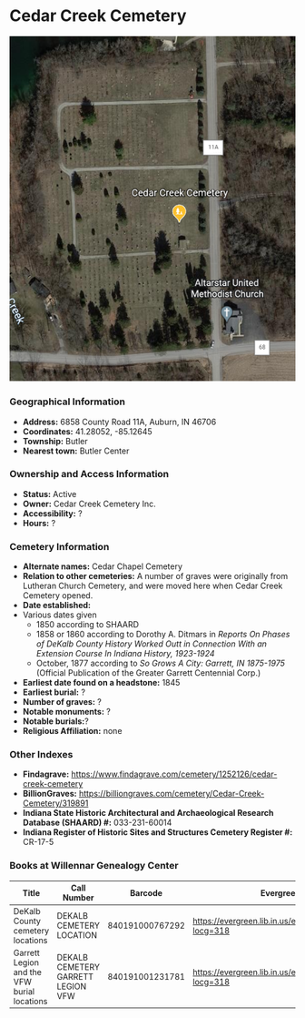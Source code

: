 # Cedar Creek Cemetery

![Cedar Creek Cemetery on Google Earth](https://github.com/FyoAtEPL/DeKalbCemeteries/blob/main/images/mapImages/CedarCreekEarth.png "Cedar Creek Cemetery on Google Earth")

### Geographical Information
- **Address:** 6858 County Road 11A, Auburn, IN 46706
- **Coordinates:** 41.28052, -85.12645
- **Township:** Butler
- **Nearest town:** Butler Center

### Ownership and Access Information
- **Status:** Active
- **Owner:** Cedar Creek Cemetery Inc.
- **Accessibility:** ?
- **Hours:** ?

### Cemetery Information
- **Alternate names:** Cedar Chapel Cemetery
- **Relation to other cemeteries:** A number of graves were originally from Lutheran Church Cemetery, and were moved here when Cedar Creek Cemetery opened.
- **Date established:** 
- Various dates given
  - 1850 according to SHAARD
  - 1858 or 1860 according to Dorothy A. Ditmars in *Reports On Phases of DeKalb County History Worked Outt in Connection With an Extension Course In Indiana History, 1923-1924*
  - October, 1877 according to *So Grows A City: Garrett, IN 1875-1975* (Official Publication of the Greater Garrett Centennial Corp.)
- **Earliest date found on a headstone:** 1845
- **Earliest burial:** ?
- **Number of graves:** ?
- **Notable monuments:** ?
- **Notable burials:**?
- **Religious Affiliation:** none

### Other Indexes
- **Findagrave:** https://www.findagrave.com/cemetery/1252126/cedar-creek-cemetery
- **BillionGraves:** https://billiongraves.com/cemetery/Cedar-Creek-Cemetery/319891
- **Indiana State Historic Architectural and Archaeological Research Database (SHAARD) #:** 033-231-60014
- **Indiana Register of Historic Sites and Structures Cemetery Register #:** CR-17-5


### Books at Willennar Genealogy Center
| Title | Call Number | Barcode | Evergreen Record |
| ------------ | ------------ | ------------ | ------------ |
| DeKalb County cemetery locations | DEKALB CEMETERY LOCATION | 840191000767292 | https://evergreen.lib.in.us/eg/opac/record/20670319?locg=318 |
| Garrett Legion and the VFW burial locations | DEKALB CEMETERY GARRETT LEGION VFW | 840191001231781 | https://evergreen.lib.in.us/eg/opac/record/20670193?locg=318 |
